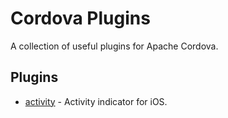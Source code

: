# Cordova Plugins

A collection of useful plugins for Apache Cordova.

## Plugins

* [activity](activity) - Activity indicator for iOS.
